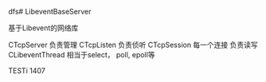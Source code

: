 dfs# LibeventBaseServer

基于Libevent的网络库

CTcpServer  负责管理
CTcpListen  负责侦听
CTcpSession 每一个连接 负责读写
CLibeventThread  相当于select， poll, epoll等


TESTi
1407
